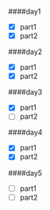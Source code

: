 ####day1
- [x] part1
- [x] part2

####day2
- [x] part1
- [x] part2

####day3
- [x] part1
- [ ] part2

####day4
- [x] part1
- [x] part2

####day5
- [ ] part1
- [ ] part2